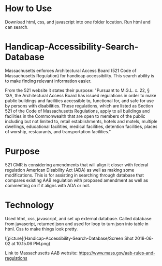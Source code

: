 # How to Use
Download html, css, and javascript into one folder location.  Run html and can search.
# Handicap-Accessibility-Search-Database
Massachusetts enforces Architectural Access Board (521 Code of Massachusetts Regulation) for handicap accessibility.  This search ability is to make finding relevant information easier. 

From the 521 website it states their purpose: "Pursuant to M.G.L. c. 22, § 13A, the Architectural Access Board has issued regulations in order to make public buildings and facilities accessible to, functional for, and safe for use by persons with disabilities. These regulations, which are listed as Section 521 of the Code of Massachusetts Regulations, apply to all buildings and facilities in the Commonwealth that are open to members of the public including but not limited to, retail establishments, hotels and motels, multiple dwellings, educational facilities, medical facilities, detention facilities, places of worship, restaurants, and transportation facilities."

# Purpose
521 CMR is considering amendments that will align it closer with federal regulation American Disability Act (ADA) as well as making some modifications.  This is for assisting in searching through database that compares existing AAB regulation with proposed amendment as well as commenting on if it aligns with ADA or not.

# Technology
Used html, css, javascript, and set up external database.  Called database from javascript, returned json and used for loop to turn json into table in html.  Css to make things look pretty.
 
![picture](Handicap-Accessibility-Search-Database/Screen Shot 2018-06-02 at 10.15.06 PM.png)
 
 
Link to Massachusetts AAB website: https://www.mass.gov/aab-rules-and-regulations
